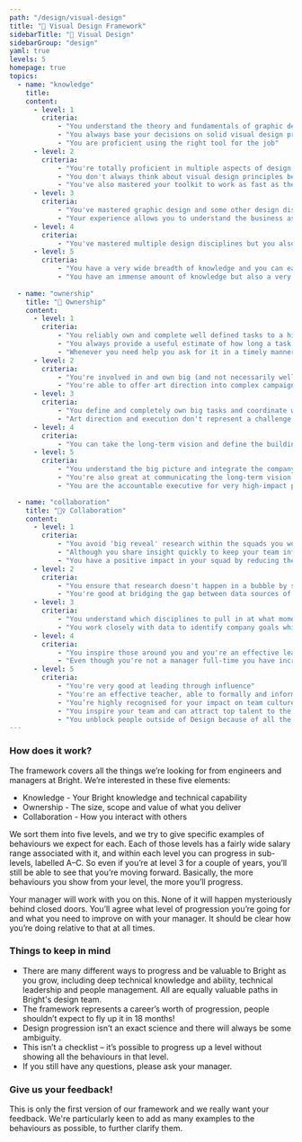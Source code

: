 ```yaml
---
path: "/design/visual-design"
title: "🎨 Visual Design Framework"
sidebarTitle: "🎨 Visual Design"
sidebarGroup: "design"
yaml: true
levels: 5
homepage: true
topics:
  - name: "knowledge"
    title:
    content:
      - level: 1
        criteria:
            - "You understand the theory and fundamentals of graphic design (layout, type, colour, iconography) and how to put them into practice"
            - "You always base your decisions on solid visual design principles"
            - "You are proficient using the right tool for the job"
      - level: 2
        criteria:
            - "You're totally proficient in multiple aspects of design, which allows you to easily move from print design to motion design in a split second"
            - "You don't always think about visual design principles because they come to you naturally without even thinking about it anymore"
            - "You've also mastered your toolkit to work as fast as the tools allow, you know all the shortcuts, you install plugins to work more efficiently and you know what's new on every single release of the tools you use"
      - level: 3
        criteria:
            - "You've mastered graphic design and some other design disciplines"
            - "Your experience allows you to understand the business as a whole and identify proactively where can your impact be bigger"
      - level: 4
        criteria:
            - "You've mastered multiple design disciplines but you also know who the experts are and are able to delegate accordingly"
      - level: 5
        criteria:
            - "You have a very wide breadth of knowledge and you can easily switch context and pick up on new concepts"
            - "You have an immense amount of knowledge but also a very high-level understanding about how your function intersects with the rest of the company and business"
            
  - name: "ownership"
    title: "🔑 Ownership"
    content:
      - level: 1
        criteria:
            - "You reliably own and complete well defined tasks to a high quality with little direction"
            - "You always provide a useful estimate of how long a task would take until it's completed. You never miss a deadline without a very good reason and clear communication"
            - "Whenever you need help you ask for it in a timely manner"
      - level: 2
        criteria:
            - "You're involved in and own big (and not necessarily well defined) tasks and projects that will have a big impact"
            - "You're able to offer art direction into complex campaigns and problems creating unique visuals that people can remember and associate with Bright"
      - level: 3
        criteria:
            - "You define and completely own big tasks and coordinate well with others to get them done"
            - "Art direction and execution don't represent a challenge to you anymore and people just come to you knowing you'll have thought already of solutions"
      - level: 4
        criteria:
            - "You can take the long-term vision and define the building blocks needed to get there"
      - level: 5
        criteria:
            - "You understand the big picture and integrate the company goals into Design" 
            - "You're also great at communicating the long-term vision & mission for the company"
            - "You are the accountable executive for very high-impact projects, things like a world-wide rebrand can be left in your hands with confidence"

  - name: "collaboration"
    title: "👯‍♀️ Collaboration"
    content:
      - level: 1
        criteria:
            - "You avoid 'big reveal' research within the squads you work with by involving other disciplines at every step"
            - "Although you share insight quickly to keep your team informed, you're mindful of the limitations of the research you've run, from the biases and the assumptions that were made"
            - "You have a positive impact in your squad by reducing the uncertainty around decision-making"
      - level: 2
        criteria:
            - "You ensure that research doesn't happen in a bubble by sharing and working with other teams across the company"
            - "You're good at bridging the gap between data sources of insight so we can understand the people, their motivations and the context behind behaviours with the product"
      - level: 3
        criteria:
            - "You understand which disciplines to pull in at what moment to progress projects so we can learn quickly in a way that's robust and as unbiased as possible – which doesn't necessarily involve user research"
            - "You work closely with data to identify company goals whilst solving the right customer problems in the right way"
      - level: 4
        criteria:
            - "You inspire those around you and you're an effective leader of our culture and strategy"
            - "Even though you're not a manager full-time you have incredibly strong leadership and coaching abilities"
      - level: 5
        criteria:
            - "You're very good at leading through influence"
            - "You're an effective teacher, able to formally and informally teach those around you"
            - "You’re highly recognised for your impact on team culture and people want to work with you"
            - "You inspire your team and can attract top talent to the organisation"
            - "You unblock people outside of Design because of all the context and willingness you carry with you"
---
```


### How does it work?
The framework covers all the things we’re looking for from engineers and managers at Bright.
We’re interested in these five elements:
- Knowledge - Your Bright knowledge and technical capability
- Ownership - The size, scope and value of what you deliver
- Collaboration - How you interact with others

We sort them into five levels, and we try to give specific examples of behaviours we expect for each. Each of those levels has a fairly wide salary range associated with it, and within each level you can progress in sub-levels, labelled A–C. So even if you’re at level 3 for a couple of years, you’ll still be able to see that you’re moving forward. Basically, the more behaviours you show from your level, the more you’ll progress.

Your manager will work with you on this. None of it will happen mysteriously behind closed doors. You’ll agree what level of progression you’re going for and what you need to improve on with your manager. It should be clear how you’re doing relative to that at all times.

### Things to keep in mind
- There are many different ways to progress and be valuable to Bright as you grow, including deep technical knowledge and ability, technical leadership and people management. All are equally valuable paths in Bright's design team.
- The framework represents a career’s worth of progression, people shouldn’t expect to fly up it in 18 months!
- Design progression isn’t an exact science and there will always be some ambiguity.
- This isn’t a checklist – it’s possible to progress up a level without showing all the behaviours in that level.
- If you still have any questions, please ask your manager.

### Give us your feedback!
This is only the first version of our framework and we really want your feedback.
We're particularly keen to add as many examples to the behaviours as possible, to further clarify them.